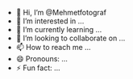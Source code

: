 - 👋 Hi, I’m @Mehmetfotograf
- 👀 I’m interested in ...
- 🌱 I’m currently learning ...
- 💞️ I’m looking to collaborate on ...
- 📫 How to reach me ...
- 😄 Pronouns: ...
- ⚡ Fun fact: ...

<!---
Mehmetfotograf/Mehmetfotograf is a ✨ special ✨ repository because its `README.md` (this file) appears on your GitHub profile.
You can click the Preview link to take a look at your changes.
--->

